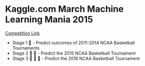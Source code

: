 # Kaggle.com March Machine Learning Mania 2015
[Competition Link](http://www.kaggle.com/c/march-machine-learning-mania-2015)
 - Stage 1 :basketball: - Predict outcomes of 2011-2014 NCAA Basketball Tournaments
 - Stage 2 :basketball: :basketball: - Predict the 2015 NCAA Basketball Tournament
 - Stage 3 :basketball: :basketball: :basketball: - Predict the 2016 NCAA Basketball Tournament
